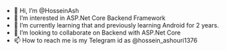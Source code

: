 - 👋 Hi, I’m @HosseinAsh
- 👀 I’m interested in ASP.Net Core Backend Framework
- 🌱 I’m currently learning that and previously learning Android for 2 years.
- 💞️ I’m looking to collaborate on Backend with ASP.Net Core
- 📫 How to reach me is my Telegram id as @hossein_ashouri1376

<!---
HosseinAsh/HosseinAsh is a ✨ special ✨ repository because its `README.md` (this file) appears on your GitHub profile.
You can click the Preview link to take a look at your changes.
--->
